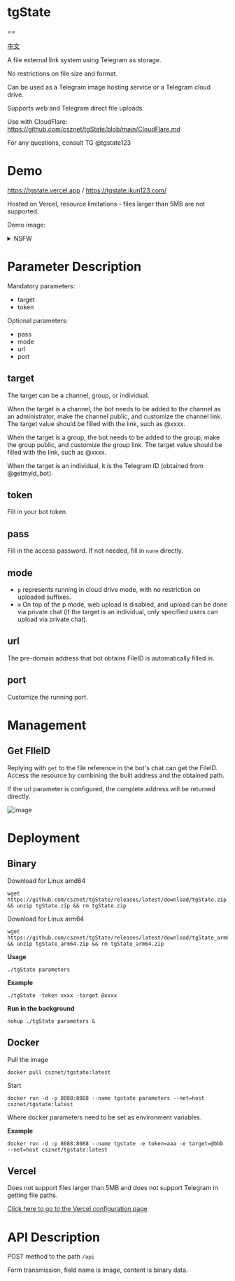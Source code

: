 # tgState
==

[中文](https://github.com/csznet/tgState/blob/main/README.md)

A file external link system using Telegram as storage.

No restrictions on file size and format.

Can be used as a Telegram image hosting service or a Telegram cloud drive.

Supports web and Telegram direct file uploads.

Use with CloudFlare: https://github.com/csznet/tgState/blob/main/CloudFlare.md

For any questions, consult TG @tgstate123

# Demo

https://tgstate.vercel.app / https://tgstate.ikun123.com/

Hosted on Vercel, resource limitations - files larger than 5MB are not supported.

Demo image:

<details>
<summary>NSFW</summary>

![tgState](https://tgstate.vercel.app/d/BQACAgUAAx0EcyK3ugACByxlOR-Nfl4esavoO4zdaYIP_k1KYQACDAsAAkf4yFVpf_awaEkS8jAE)
</details>

# Parameter Description

Mandatory parameters:

- target
- token

Optional parameters:

- pass
- mode
- url
- port

## target

The target can be a channel, group, or individual.

When the target is a channel, the bot needs to be added to the channel as an administrator, make the channel public, and customize the channel link. The target value should be filled with the link, such as @xxxx.

When the target is a group, the bot needs to be added to the group, make the group public, and customize the group link. The target value should be filled with the link, such as @xxxx.

When the target is an individual, it is the Telegram ID (obtained from @getmyid_bot).

## token

Fill in your bot token.

## pass

Fill in the access password. If not needed, fill in ```none``` directly.

## mode

- ```p``` represents running in cloud drive mode, with no restriction on uploaded suffixes.
- ```m``` On top of the p mode, web upload is disabled, and upload can be done via private chat (if the target is an individual, only specified users can upload via private chat).

## url

The pre-domain address that bot obtains FileID is automatically filled in.

## port

Customize the running port.

# Management

## Get FIleID

Replying with ```get``` to the file reference in the bot's chat can get the FileID. Access the resource by combining the built address and the obtained path.

If the url parameter is configured, the complete address will be returned directly.

![image](https://github.com/csznet/tgState/assets/127601663/5b1fd6c0-652c-41de-bb63-e2f20b257022)

# Deployment

## Binary

Download for Linux amd64

```
wget https://github.com/csznet/tgState/releases/latest/download/tgState.zip && unzip tgState.zip && rm tgState.zip
```

Download for Linux arm64

```
wget https://github.com/csznet/tgState/releases/latest/download/tgState_arm64.zip && unzip tgState_arm64.zip && rm tgState_arm64.zip
```

**Usage**

```./tgState parameters```

**Example**

```./tgState -token xxxx -target @xxxx```

**Run in the background**

```nohup ./tgState parameters &```

## Docker

Pull the image

```docker pull csznet/tgstate:latest```


Start

```
docker run -d -p 8088:8088 --name tgstate parameters --net=host csznet/tgstate:latest
```

Where docker parameters need to be set as environment variables.

**Example**

```
docker run -d -p 8088:8088 --name tgstate -e token=aaa -e target=@bbb --net=host csznet/tgstate:latest
```

## Vercel

Does not support files larger than 5MB and does not support Telegram in getting file paths.

[Click here to go to the Vercel configuration page](https://vercel.com/new/clone?repository-url=https%3A%2F%2Fgithub.com%2Fcsznet%2FtgState&env=token&env=target&env=pass&env=mode&project-name=tgState&repository-name=tgState)

# API Description

POST method to the path ```/api```

Form transmission, field name is image, content is binary data.
